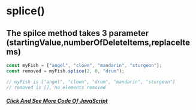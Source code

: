 # splice()
## The spilce method takes 3 parameter (startingValue,numberOfDeleteItems,replaceItems)
```javascript
const myFish = ["angel", "clown", "mandarin", "sturgeon"];
const removed = myFish.splice(2, 0, "drum");

// myFish is ["angel", "clown", "drum", "mandarin", "sturgeon"]
// removed is [], no elements removed
```

##### [Click And See More Code Of JavaScript](../js/6.splice.js)